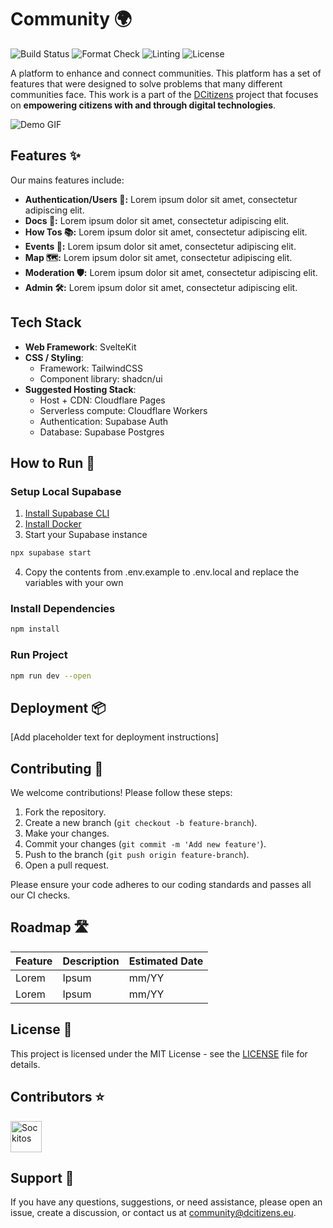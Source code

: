 # Community 🌍

![Build Status](https://img.shields.io/badge/build-passing-brightgreen)
![Format Check](https://img.shields.io/badge/format-check-brightgreen)
![Linting](https://img.shields.io/badge/linting-passing-brightgreen)
![License](https://img.shields.io/badge/license-MIT-blue)

A platform to enhance and connect communities. This platform has a set of features that were designed to solve problems that many different communities face. This work is a part of the [DCitizens](https://dcitizens.eu) project that focuses on **empowering citizens with and through digital technologies**.

![Demo GIF](https://placehold.co/600x400?text=Hello\nWorld)

## Features ✨

Our mains features include:

- **Authentication/Users 🔑:**
  Lorem ipsum dolor sit amet, consectetur adipiscing elit.
- **Docs 📝:**
  Lorem ipsum dolor sit amet, consectetur adipiscing elit.
- **How Tos 📚:**
  Lorem ipsum dolor sit amet, consectetur adipiscing elit.
- **Events 📅:**
  Lorem ipsum dolor sit amet, consectetur adipiscing elit.
- **Map 🗺️:**
  Lorem ipsum dolor sit amet, consectetur adipiscing elit.
- **Moderation 🛡️:**
  Lorem ipsum dolor sit amet, consectetur adipiscing elit.
- **Admin 🛠️:**
  Lorem ipsum dolor sit amet, consectetur adipiscing elit.

## Tech Stack

- **Web Framework**: SvelteKit
- **CSS / Styling**:
  - Framework: TailwindCSS
  - Component library: shadcn/ui
- **Suggested Hosting Stack**:
  - Host + CDN: Cloudflare Pages
  - Serverless compute: Cloudflare Workers
  - Authentication: Supabase Auth
  - Database: Supabase Postgres

## How to Run 🚀

### Setup Local Supabase

1. [Install Supabase CLI](https://supabase.com/docs/guides/cli/getting-started)
2. [Install Docker](https://docs.docker.com/engine/install)
3. Start your Supabase instance

```bash
npx supabase start
```

4. Copy the contents from .env.example to .env.local and replace the variables with your own

### Install Dependencies

```bash
npm install
```

### Run Project

```bash
npm run dev --open
```

## Deployment 📦

[Add placeholder text for deployment instructions]

## Contributing 🤝

We welcome contributions! Please follow these steps:

1. Fork the repository.
2. Create a new branch (`git checkout -b feature-branch`).
3. Make your changes.
4. Commit your changes (`git commit -m 'Add new feature'`).
5. Push to the branch (`git push origin feature-branch`).
6. Open a pull request.

Please ensure your code adheres to our coding standards and passes all our CI checks.

## Roadmap 🛣️

| Feature | Description | Estimated Date |
| ------- | ----------- | -------------- |
| Lorem   | Ipsum       | mm/YY          |
| Lorem   | Ipsum       | mm/YY          |

## License 📄

This project is licensed under the MIT License - see the [LICENSE](LICENSE) file for details.

## Contributors ⭐

<a href="https://github.com/Sockitos"><img src="https://github.com/Sockitos.png" width="50" height="50" alt="Sockitos"/></a>

## Support 📧

If you have any questions, suggestions, or need assistance, please open an issue, create a discussion, or contact us at [community@dcitizens.eu](mailto:community@dcitizens.eu).
